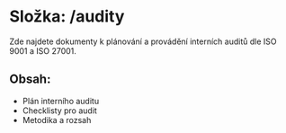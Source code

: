 # Složka: /audity

Zde najdete dokumenty k plánování a provádění interních auditů dle ISO 9001 a ISO 27001.

## Obsah:
- Plán interního auditu
- Checklisty pro audit
- Metodika a rozsah
